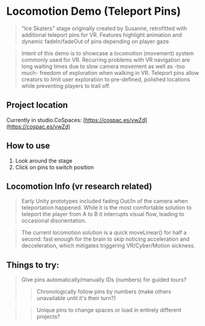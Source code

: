 # Locomotion Demo (Teleport Pins)

>"Ice Skaters" stage originally created by Susanne, retrofitted with additional teleport pins for VR. 
Features highlight animation and dynamic fadeIn/fadeOut of pins depending on player gaze

>Intent of this demo is to showcase a locomotion (movement) system commonly used for VR. 
Recurring problems with VR navigation are long waiting times due to slow camera movement as well as 
-too much- freedom of exploration when walking in VR. Teleport pins allow creators to limit user exploration to pre-defined,
polished locations while preventing players to trail off.

## Project location
Currently in studio.CoSpaces:
[https://cospac.es/vwZd](https://cospac.es/vwZd)

## How to use

1. Look around the stage
2. Click on pins to switch position

## Locomotion Info (vr research related)
>Early Unity prototypes included fading Out/In of the camera when teleportation happened. While it is the most comfortable solution to teleport the player
from A to B it interrupts  visual flow, leading to occasional disorientation. 

>The current locomotion solution is a quick moveLinear() for half a second: fast enough for the brain to skip noticing acceleration and decceleration,
which mitigates triggering VR/Cyber/Motion sickness.

## Things to try:
>Give pins automatically/manually IDs (numbers) for guided tours?
>>Chronologically follow pins by numbers (make others unavailable until it's their turn?)

>>Unique pins to change spaces or load in entirely different projects?